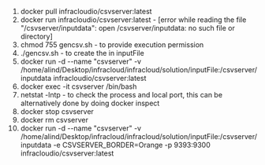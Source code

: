 1. docker pull infracloudio/csvserver:latest
2. docker run infracloudio/csvserver:latest - [error while reading the file "/csvserver/inputdata": open /csvserver/inputdata: no such file or directory]
3. chmod 755 gencsv.sh - to provide execution permission
4. ./gencsv.sh - to create the in inputFile
5. docker run -d --name "csvserver" -v /home/alind/Desktop/infracloud/infracloud/solution/inputFile:/csvserver/inputdata infracloudio/csvserver:latest
6. docker exec -it csvserver /bin/bash
7. netstat -lntp  - to check the process and local port, this can be alternatively done by doing docker inspect
8. docker stop csvserver
9. docker rm csvserver
10. docker run -d --name "csvserver" -v /home/alind/Desktop/infracloud/infracloud/solution/inputFile:/csvserver/inputdata -e CSVSERVER_BORDER=Orange -p 9393:9300 infracloudio/csvserver:latest